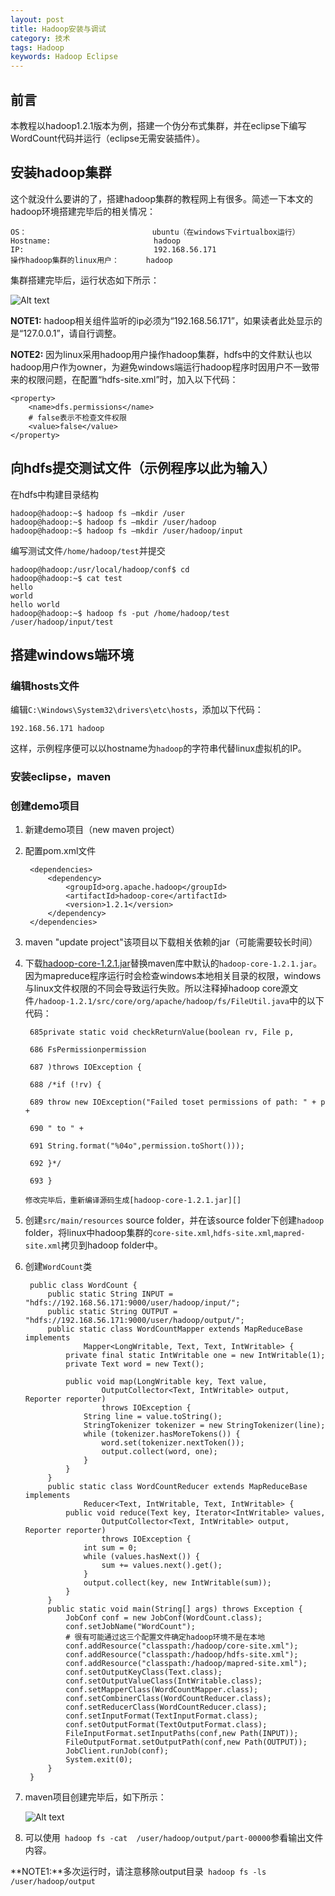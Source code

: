 ```yaml
---
layout: post
title: Hadoop安装与调试
category: 技术
tags: Hadoop
keywords: Hadoop Eclipse
---
```


## 前言 ##

本教程以hadoop1.2.1版本为例，搭建一个伪分布式集群，并在eclipse下编写WordCount代码并运行（eclipse无需安装插件）。

## 安装hadoop集群

这个就没什么要讲的了，搭建hadoop集群的教程网上有很多。简述一下本文的hadoop环境搭建完毕后的相关情况：

    OS：                            ubuntu（在windows下virtualbox运行）
    Hostname:                       hadoop
    IP:                             192.168.56.171
    操作hadoop集群的linux用户：      hadoop

集群搭建完毕后，运行状态如下所示：

![Alt text](/public/upload/hadoop/hadoop_run.png)   

**NOTE1:** hadoop相关组件监听的ip必须为“192.168.56.171”，如果读者此处显示的是“127.0.0.1”，请自行调整。

**NOTE2:** 因为linux采用hadoop用户操作hadoop集群，hdfs中的文件默认也以hadoop用户作为owner，为避免windows端运行hadoop程序时因用户不一致带来的权限问题，在配置“hdfs-site.xml”时，加入以下代码：

    <property>
    	<name>dfs.permissions</name>
    	# false表示不检查文件权限
        <value>false</value> 
    </property>

## 向hdfs提交测试文件（示例程序以此为输入）

在hdfs中构建目录结构

    hadoop@hadoop:~$ hadoop fs –mkdir /user
    hadoop@hadoop:~$ hadoop fs –mkdir /user/hadoop
    hadoop@hadoop:~$ hadoop fs –mkdir /user/hadoop/input
    
编写测试文件`/home/hadoop/test`并提交

    hadoop@hadoop:/usr/local/hadoop/conf$ cd
    hadoop@hadoop:~$ cat test
    hello
    world
    hello world
    hadoop@hadoop:~$ hadoop fs -put /home/hadoop/test /user/hadoop/input/test 
    
## 搭建windows端环境

### 编辑hosts文件

编辑`C:\Windows\System32\drivers\etc\hosts`，添加以下代码：

    192.168.56.171 hadoop
这样，示例程序便可以以hostname为`hadoop`的字符串代替linux虚拟机的IP。

### 安装eclipse，maven
### 创建demo项目
1. 新建demo项目（new maven project）
2. 配置pom.xml文件

        <dependencies>
    		<dependency>
    			<groupId>org.apache.hadoop</groupId>
    			<artifactId>hadoop-core</artifactId>
    			<version>1.2.1</version>
    		</dependency>
    	</dependencies>
    
3. maven "update project"该项目以下载相关依赖的jar（可能需要较长时间）
4. 下载[hadoop-core-1.2.1.jar][]替换maven库中默认的`hadoop-core-1.2.1.jar`。因为mapreduce程序运行时会检查windows本地相关目录的权限，windows与linux文件权限的不同会导致运行失败。所以注释掉hadoop core源文件`/hadoop-1.2.1/src/core/org/apache/hadoop/fs/FileUtil.java`中的以下代码：
    
        685private static void checkReturnValue(boolean rv, File p,
    
        686 FsPermissionpermission
        
        687 )throws IOException {
        
        688 /*if (!rv) {
        
        689 throw new IOException("Failed toset permissions of path: " + p +
        
        690 " to " +
        
        691 String.format("%04o",permission.toShort()));
        
        692 }*/
        
        693 }
        
       修改完毕后，重新编译源码生成[hadoop-core-1.2.1.jar][]
       
5. 创建`src/main/resources` source folder，并在该source folder下创建`hadoop` folder，将linux中hadoop集群的`core-site.xml`,`hdfs-site.xml`,`mapred-site.xml`拷贝到hadoop folder中。

6. 创建`WordCount`类

        public class WordCount {
        	public static String INPUT = "hdfs://192.168.56.171:9000/user/hadoop/input/";
        	public static String OUTPUT = "hdfs://192.168.56.171:9000/user/hadoop/output/";
        	public static class WordCountMapper extends MapReduceBase implements
        			Mapper<LongWritable, Text, Text, IntWritable> {
        		private final static IntWritable one = new IntWritable(1);
        		private Text word = new Text();
        
        		public void map(LongWritable key, Text value,
        				OutputCollector<Text, IntWritable> output, Reporter reporter)
        				throws IOException {
        			String line = value.toString();
        			StringTokenizer tokenizer = new StringTokenizer(line);
        			while (tokenizer.hasMoreTokens()) {
        				word.set(tokenizer.nextToken());
        				output.collect(word, one);
        			}
        		}
        	}
        	public static class WordCountReducer extends MapReduceBase implements
        			Reducer<Text, IntWritable, Text, IntWritable> {
        		public void reduce(Text key, Iterator<IntWritable> values,
        				OutputCollector<Text, IntWritable> output, Reporter reporter)
        				throws IOException {
        			int sum = 0;
        			while (values.hasNext()) {
        				sum += values.next().get();
        			}
        			output.collect(key, new IntWritable(sum));
        		}
        	}
    	    public static void main(String[] args) throws Exception {
        		JobConf conf = new JobConf(WordCount.class);
        		conf.setJobName("WordCount");
        		# 很有可能通过这三个配置文件确定hadoop环境不是在本地
        		conf.addResource("classpath:/hadoop/core-site.xml");
        		conf.addResource("classpath:/hadoop/hdfs-site.xml");
        		conf.addResource("classpath:/hadoop/mapred-site.xml");
        		conf.setOutputKeyClass(Text.class);
        		conf.setOutputValueClass(IntWritable.class);
        		conf.setMapperClass(WordCountMapper.class);
        		conf.setCombinerClass(WordCountReducer.class);
        		conf.setReducerClass(WordCountReducer.class);
        		conf.setInputFormat(TextInputFormat.class);
        		conf.setOutputFormat(TextOutputFormat.class);
        		FileInputFormat.setInputPaths(conf,new Path(INPUT));
        		FileOutputFormat.setOutputPath(conf,new Path(OUTPUT));
        		JobClient.runJob(conf);
        		System.exit(0);
        	}
        }
        
7. maven项目创建完毕后，如下所示：

    ![Alt text](/public/upload/hadoop/demo.png)   
    
8. 可以使用` hadoop fs -cat  /user/hadoop/output/part-00000`参看输出文件内容。
        
**NOTE1:**多次运行时，请注意移除output目录` hadoop fs -ls  /user/hadoop/output`

[hadoop-core-1.2.1.jar]: http://qd.baidupcs.com/file/d7dab4a74da2edbde762ca2ab85bbb29?bkt=p2-qd-516&fid=2316180254-250528-756316007271925&time=1429521523&sign=FDTAXERLBH-DCb740ccc5511e5e8fedcff06b081203-3ss1%2BjucCIWVecmt3f68KUyGtWo%3D&to=qb&fm=Qin,B,T,t&newver=1&newfm=1&flow_ver=3&sl=70385743&expires=8h&rt=sh&r=865775724&mlogid=4218467014&vuk=3390168182&vbdid=3466943788&fin=hadoop-core-1.2.1.jar&fn=hadoop-core-1.2.1.jar&slt=pm&uta=0